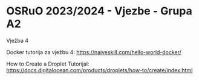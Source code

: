 <h1>OSRuO 2023/2024 - Vjezbe - Grupa A2</h1>
Vježba 4

Docker tutorija za vježbu 4:   https://naiveskill.com/hello-world-docker/

How to Create a Droplet Tutorijal: https://docs.digitalocean.com/products/droplets/how-to/create/index.html
